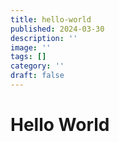```yaml
---
title: hello-world
published: 2024-03-30
description: ''
image: ''
tags: []
category: ''
draft: false 
---
```

# Hello World